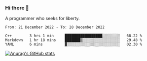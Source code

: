 ### Hi there 👋

<!--
**shejialuo/shejialuo** is a ✨ _special_ ✨ repository because its `README.md` (this file) appears on your GitHub profile.

Here are some ideas to get you started:

- 🔭 I’m currently working on ...
- 🌱 I’m currently learning ...
- 👯 I’m looking to collaborate on ...
- 🤔 I’m looking for help with ...
- 💬 Ask me about ...
- 📫 How to reach me: ...
- 😄 Pronouns: ...
- ⚡ Fun fact: ...
-->

A programmer who seeks for liberty.

<!--START_SECTION:waka-->

```text
From: 21 December 2022 - To: 28 December 2022

C++        3 hrs 1 min     █████████████████░░░░░░░░   68.22 %
Markdown   1 hr 18 mins    ███████▒░░░░░░░░░░░░░░░░░   29.48 %
YAML       6 mins          ▓░░░░░░░░░░░░░░░░░░░░░░░░   02.30 %
```

<!--END_SECTION:waka-->

[![Anurag's GitHub stats](https://github-readme-stats.vercel.app/api?username=shejialuo&show_icons=true&theme=dracula)](https://github.com/anuraghazra/github-readme-stats)
